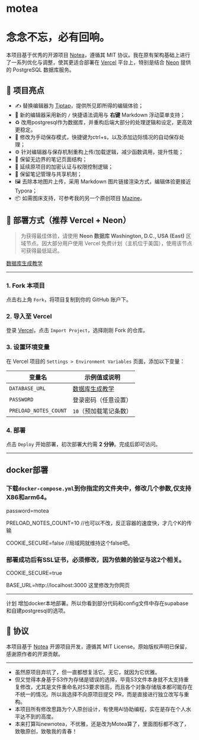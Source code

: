 # motea

# 念念不忘，必有回响。

本项目基于优秀的开源项目 [Notea](https://github.com/notea-org/notea)，遵循其 MIT 协议。我在原有架构基础上进行了一系列优化与调整，使其更适合部署在 [Vercel](https://vercel.com) 平台上，特别是结合 [Neon](https://neon.tech) 提供的 PostgreSQL 数据库服务。

## 🌟 项目亮点

- ✍️ 替换编辑器为 [Tiptap](https://tiptap.dev)，提供所见即所得的编辑体验；
- 🧠 新的编辑器采用新的 `/` 快捷语法调用与 **右键**  Markdown 浮动菜单支持；
- ♻️ 改用postgresql作为数据库，并重构后端大部分的处理逻辑和设定，更高效更稳定。
- 💾 修改为手动保存模式，快捷键为ctrl+s，以及添加边际情况的自动保存处理；
- ⚙️ 针对编辑器与保存机制重构上传/加载逻辑，减少函数调用，提升性能；
- 🧱 保留无边界的笔记页面结构；
- 🔐 延续原项目的加密认证与权限控制逻辑；
- 🔁 保留笔记管理与共享机制；
- 🖼️ 去除本地图片上传，采用 Markdown 图片链接渲染方式，编辑体验更接近 Typora；
- 📦 如需图床支持，可参考我的另一个原创项目 [Mazine](https://github.com/waycaan/mazine)。

## 🚀 部署方式（推荐 Vercel + Neon）

> 为获得最佳体验，请使用 **Neon 数据库 Washington, D.C., USA (East)** 区域节点。因大部分用户使用 Vercel 免费计划（主机位于美国），使用该节点可获得最低延迟。

[数据库生成教学](/doc/neon.md)

---

### 1. Fork 本项目

点击右上角 `Fork`，将项目复制到你的 GitHub 账户下。

### 2. 导入至 Vercel

登录 [Vercel](https://vercel.com)，点击 `Import Project`，选择刚刚 Fork 的仓库。

### 3. 设置环境变量

在 Vercel 项目的 `Settings > Environment Variables` 页面，添加以下变量：

| 变量名              | 示例值或说明                      |
|---------------------|----------------------------------|
| `DATABASE_URL`      | [数据库生成教学](/doc/neon.md) |
| `PASSWORD`          | 登录密码（任意设置）            |
| `PRELOAD_NOTES_COUNT` | `10`（预加载笔记条数）        |

### 4. 部署

点击 `Deploy` 开始部署，初次部署大约需 **2 分钟**。完成后即可访问。

---

## docker部署

### 下载`docker-compose.yml`到你指定的文件夹中，修改几个参数,仅支持X86和arm64。

password=motea

PRELOAD_NOTES_COUNT=10  //也可以不改，反正容器的速度快，才几个K的传输

COOKIE_SECURE=false //局域网就维持这个false吧。

### 部署成功后有SSL证书，必须修改，因为依赖的验证与这2个相关。

COOKIE_SECURE=true

BASE_URL=http://localhost:3000 这里修改为你网页

---

计划
增加docker本地部署。所以你看到部分代码和config文件中存在supabase和自建postgresql的选项。

## 📝 协议

本项目基于 [Notea](https://github.com/notea-org/notea) 开源项目开发，遵循其 MIT License。原始版权声明已保留，感谢原作者的开源贡献。

---
- 虽然原项目弃坑了，但一直都想复活它。无它，就因为它优雅。
- 但又觉得本身基于S3作为存储是错误的选择，毕竟S3文件本身就不太支持重复修改，尤其是文件重命名对S3要求很高，而且各个对象存储版本都可能存在不统一的情况。所以我选择不向原项目提交 PR，而是直接进行独立改写与重构。
- 本项目所有修改思路为个人原创设计，有使用AI协助编程，实在是存在个人水平达不到的高度。
- 本来打算叫newnotea，不优雅，还是改为Motea算了，里面图标都不改了，致敬原创，致敬我的青春！
